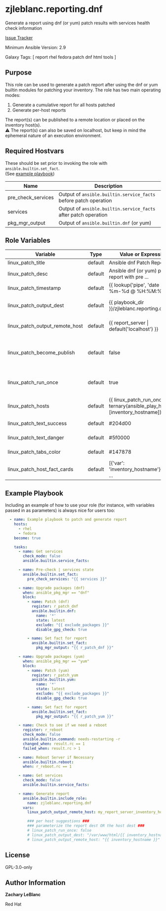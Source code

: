 zjleblanc.reporting.dnf
=========

Generate a report using dnf (or yum) patch results with services health check information

[Issue Tracker](https://github.com/zjleblanc/zjleblanc.reporting/issues)

Minimum Ansible Version: 2.9

Galaxy Tags: \[ report rhel fedora patch dnf html tools \]

Purpose
-------

This role can be used to generate a patch report after using the dnf or yum builtin modules for patching your inventory. The role has two main operating modes:

1. Generate a cumulative report for all hosts patched
2. Generate per-host reports

The report(s) can be published to a remote location or placed on the inventory host(s).<br>
⚠️ The report(s) can also be saved on localhost, but keep in mind the ephemeral nature of an execution environment.

Required Hostvars
------------------

These should be set prior to invoking the role with `ansible.builtin.set_fact`.<br>(See [example playbook](#example-playbook))

| Name | Description |
| ---- | ----------- |
| pre_check_services | Output of `ansible.builtin.service_facts` before patch operation |
| services | Output of `ansible.builtin.service_facts` after patch operation |
| pkg_mgr_output | Output of `ansible.builtin.dnf` (or yum) |


Role Variables
--------------

| Variable | Type | Value or Expression | Description |
| -------- | ------- | ------------------- | --------- |
| linux_patch_title | default | Ansible dnf Patch Report | report title |
| linux_patch_desc | default | Ansible dnf (or yum) patching report with pre ... | report description |
| linux_patch_timestamp | default | {{ lookup('pipe', 'date +"%Y-%m-%d @ %H:%M:%S"') }} | report timestamp |
| linux_patch_output_dest | default | {{ playbook_dir }}/zjleblanc.reporting.dnf.html | report html file destination |
| linux_patch_output_remote_host | default | {{ report_server \| default('localhost') }} | inventory host to copy report to |
| linux_patch_become_publish | default | false | elevate privilege to publish report on target host |
| linux_patch_run_once | default | true | generate one cumulative report or per host |
| linux_patch_hosts | default | {{ linux_patch_run_once \| ternary(ansible_play_hosts, \[inventory_hostname\]) }} | hosts to include in the report  |
| linux_patch_text_success | default | #204d00 | success text color |
| linux_patch_text_danger | default | #5f0000 | danger text color |
| linux_patch_tabs_color | default | #147878 | tabs text color |
| linux_patch_host_fact_cards | default | \[{'var': 'inventory_hostname'}, {'var': ... | customizable list of host fact cards |

Example Playbook
----------------

Including an example of how to use your role (for instance, with variables passed in as parameters) is always nice for users too:

  ```yaml
    - name: Example playbook to patch and generate report
      hosts:
        - rhel
        - fedora
      become: true

      tasks:
        - name: Get services
          check_mode: false
          ansible.builtin.service_facts:

        - name: Pre-check | services state
          ansible.builtin.set_fact:
            pre_check_services: "{{ services }}"

        - name: Upgrade packages (dnf)
          when: ansible_pkg_mgr == "dnf"
          block:
            - name: Patch (dnf)
              register: r_patch_dnf
              ansible.builtin.dnf:
                name: '*'
                state: latest
                exclude: "{{ exclude_packages }}"
                disable_gpg_check: true

            - name: Set fact for report
              ansible.builtin.set_fact:
                pkg_mgr_output: "{{ r_patch_dnf }}"

        - name: Upgrade packages (yum)
          when: ansible_pkg_mgr == "yum"
          block:
            - name: Patch (yum)
              register: r_patch_yum
              ansible.builtin.yum:
                name: '*'
                state: latest
                exclude: "{{ exclude_packages }}"
                disable_gpg_check: true

            - name: Set fact for report
              ansible.builtin.set_fact:
                pkg_mgr_output: "{{ r_patch_yum }}"

        - name: Check to see if we need a reboot
          register: r_reboot
          check_mode: false
          ansible.builtin.command: needs-restarting -r
          changed_when: result.rc == 1
          failed_when: result.rc > 1

        - name: Reboot Server if Necessary
          ansible.builtin.reboot:
          when: r_reboot.rc == 1

        - name: Get services
          check_mode: false
          ansible.builtin.service_facts:

        - name: Generate report
          ansible.builtin.include_role:
            name: zjleblanc.reporting.dnf
          vars:
            linux_patch_output_remote_host: my_report_server_inventory_hostname

            ### per host suggestions ###
            ### parameterize the report dest OR the host dest ###
            # linux_patch_run_once: false
            # linux_patch_output_dest: "/var/www/html/{{ inventory_hostname}}.report.html"
            # linux_patch_output_remote_host: "{{ inventory_hostname }}"
  ```

License
-------

GPL-3.0-only

Author Information
-------
**Zachary LeBlanc**

Red Hat
